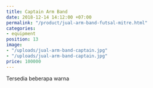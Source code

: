 ```yaml
---
title: Captain Arm Band
date: 2018-12-14 14:12:00 +07:00
permalink: "/product/jual-arm-band-futsal-mitre.html"
categories:
- equipment
position: 13
image:
- "/uploads/jual-arm-band-captain.jpg"
- "/uploads/jual-arm-band-captain.jpg"
price: 100000
---
```


Tersedia beberapa warna
